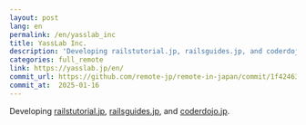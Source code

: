```yaml
---
layout: post
lang: en
permalink: /en/yasslab_inc
title: YassLab Inc.
description: 'Developing railstutorial.jp, railsguides.jp, and coderdojo.jp.'
categories: full_remote
link: https://yasslab.jp/en/
commit_url: https://github.com/remote-jp/remote-in-japan/commit/1f42463fa278ec6976af90175ef27509a22908f0
commit_at:  2025-01-16
---
```


<p>Developing <a href="https://railstutorial.jp/">railstutorial.jp</a>, <a href="https://railsguides.jp/">railsguides.jp</a>, and <a href="https://coderdojo.jp/">coderdojo.jp</a>.</p>

